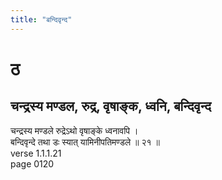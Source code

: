 ```yaml
---
title: "बन्दिवृन्द"
---
```


# ठ
## चन्द्रस्य मण्डल, रुद्र, वृषाङ्क, ध्वनि, बन्दिवृन्द
चन्द्रस्य मण्डले रुद्रेऽथो वृषाङ्के ध्वनावपि ।<BR>बन्दिवृन्दे तथा डः स्यात् यामिनीपतिमण्डले ॥ २१ ॥<BR>verse 1.1.1.21<BR>page 0120

